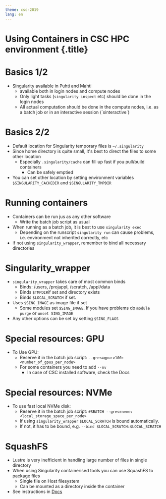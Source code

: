 ```yaml
---
theme: csc-2019
lang: en
---
```


# Using Containers in CSC HPC environment {.title}

# Basics 1/2
- Singularity available in Puhti and Mahti
  - available both in login nodes and compute nodes
  - Only light tasks (`singularity inspect` etc) should be done in the login nodes
  - All actual computation should be done in the compute nodes, i.e.  as a batch 
  job or in an interactive session (´sinteractive´)

# Basics 2/2
- Default location for Singularity temporary files is `~/.singularity`
- Since home directory is quite small, it's best to direct the files to some other location
  - Especially `.singularity/cache` can fill up fast if you pull/build containers
    - Can be safely emptied
- You can set other location by setting environment variables 
`$SINGULARITY_CACHEDIR` and `$SINGULARITY_TMPDIR`

# Running containers
- Containers can be run jus as any other software
  - Write the batch job script as usual
- When running as a batch job, it is best to use `singularity exec`
  - Depending on the runscript `singularity run` can cause problems, i.e. 
  environment not inherited correctly, etc
- If not using `singularity_wrapper`, remember to bind all necessary directories

# Singularity_wrapper
- `singularity_wrapper` takes care of most common binds
  - Binds: /users, /projappl, /scratch, /appl/data
  - Binds `$TMPDIR`if set and directory exists
  - Binds `$LOCAL_SCRATCH` if set.
- Uses `$SING_IMAGE` as image file if set
  - Some modules set `$SING_IMAGE`. If you have problems do `module purge` or `unset SING_IMAGE`
- Any other options can be set by setting `$SING_FLAGS`

# Special resources: GPU
- To Use GPU:
  - Reserve it in the batch job script: `--gres=gpu:v100:<number_of_gpus_per_node>`
  - For some containers you need to add `--nv` 
    - In case of CSC installed software, check the Docs

# Special resources: NVMe
- To use fast local NVMe disk: 
  - Reserve it in the batch job script: `#SBATCH --gres=nvme:<local_storage_space_per_node>` 
  - If using `singularity_wrapper` `$LOCAL_SCRATCH` is bound automatically. 
  - If not, it has to be bound, e.g. `--bind $LOCAL_SCRATCH:$LOCAL_SCRATCH`

# SquashFS
- Lustre is very inefficient in handling large number of files in single directory
- When using Singularity containerised tools you can use SquashFS to package files
  - Single file on Host filesystem
  - Can be mounted as a directory inside the container
- See instructions in [Docs](https://docs.csc.fi/computing/containers/run-existing/#mounting-datasets-with-squashfs)